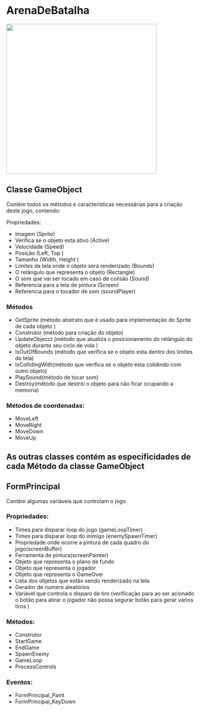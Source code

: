 # ArenaDeBatalha
<div>
<img src="https://user-images.githubusercontent.com/112562547/236335258-01dc1650-6d0c-4491-b12f-59f100fc214b.png" width="400px"/>
</div>

## Classe GameObject

Contém todos os métodos e características necessárias para a criação deste jogo, contendo:

Propriedades:

- Imagem (Sprite)
- Verifica se o objeto esta ativo (Active)
- Velocidade (Speed)
- Posição  (Left, Top )
- Tamanho (Width, Height )
- Limites da tela onde o objeto será renderizado  (Bounds)
- O retângulo que representa o objeto (Rectangle)
- O som que vai ser tocado em caso de colisão   (Sound)
- Referencia para a tela de pintura (Screen)
- Referencia para o tocador de som (soundPlayer)

### Métodos

- GetSprite (método abstrato que é usado para implementação do Sprite de cada objeto  )
- Construtor (método  para criação do objeto)
- UpdateObjecct (método que atualiza o  posicionamento do retângulo do objeto durante seu ciclo de vida )
- IsOutOfBounds (método que verifica se o objeto esta dentro dos limites da tela)
- IsCollidingWith(método que verifica se o objeto esta colidindo com outro objeto)
- PlaySound(método de tocar som)
- Destroy(método que destrói o objeto para não ficar ocupando a memoria)

### Métodos de coordenadas:

- MoveLeft
- MoveRight
- MoveDown
- MoveUp

## As outras classes contém as especificidades de cada Método da classe  GameObject

## FormPrincipal

Contém  algumas variáveis que controlam o jogo

### Propriedades:

- Times para disparar loop do jogo (gameLoopTimer)
- Times para disparar loop do inimigo (enemySpawnTimer)
- Propriedade onde ocorre a pintura de cada quadro do jogo(screenBuffer)
- Ferramenta de pintura(screenPainter)
- Objeto que representa o plano de fundo
- Objeto que representa o jogador
- Objeto que representa o GameOver
- Lista dos objetos que estão sendo renderizado na tela
- Gerador de numero aleatórios
- Variável que controla o disparo de tiro (verificação para ao ser acionado o botão para atirar o jogador não possa segurar botão  para gerar varios tiros )

### Métodos:

- Construtor
- StartGame
- EndGame
- SpawnEnemy
- GameLoop
- ProcessControls

### Eventos:

- FormPrincipal_Paint
- FormPrincipal_KeyDown
